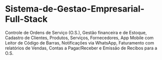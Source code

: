 # Sistema-de-Gestao-Empresarial-Full-Stack
Controle de Ordens de Serviço (O.S.), Gestão financeira e de Estoque, Cadastro de Clientes, Produtos, Serviços, Fornecedores, App Mobile com Leitor de Código de Barras, Notificações via WhatsApp, Faturamento com relatórios de Vendas, Contas a Pagar/Receber e Emissão de Recibos para a O.S.
